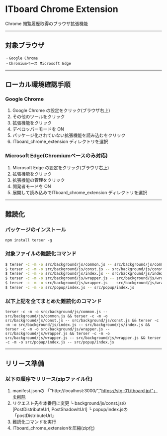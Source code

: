 # ITboard Chrome Extension
Chrome 閲覧履歴取得のブラウザ拡張機能

---
## 対象ブラウザ
```
・Google Chrome
・Chromiumベース Microsoft Edge
```
---

## ローカル環境確認手順
### Google Chrome
1. Google Chrome の設定をクリック(ブラウザ右上)
2. その他のツールをクリック
3. 拡張機能をクリック
4. デベロッパーモードを ON
5. パッケージ化されていない拡張機能を読み込むをクリック
6. ITboard_chrome_extension ディレクトリを選択
### Microsoft Edge(Chromiumベースのみ対応)
1. Microsoft Edge の設定をクリック(ブラウザ右上)
2. 拡張機能をクリック
3. 拡張機能の管理をクリック
4. 開発者モードを ON
5. 展開して読み込みでITboard_chrome_extension ディレクトリを選択

---
## 難読化
### パッケージのインストール
```
npm install terser -g
```

### 対象ファイルの難読化コマンド
```bash
$ terser -c -m -o src/background/js/common.js -- src/background/js/common.js
$ terser -c -m -o src/background/js/const.js -- src/background/js/const.js
$ terser -c -m -o src/background/js/index.js -- src/background/js/index.js
$ terser -c -m -o src/background/js/wrapper.js -- src/background/js/wrapper.js
$ terser -c -m -o src/background/js/wrapper.js -- src/background/js/wrapper.js
$ terser -c -m -o src/popup/index.js -- src/popup/index.js
```

### 以下上記を全てまとめた難読化のコマンド
```
terser -c -m -o src/background/js/common.js -- src/background/js/common.js && terser -c -m -o src/background/js/const.js -- src/background/js/const.js && terser -c -m -o src/background/js/index.js -- src/background/js/index.js && terser -c -m -o src/background/js/wrapper.js -- src/background/js/wrapper.js && terser -c -m -o src/background/js/wrapper.js -- src/background/js/wrapper.js && terser -c -m -o src/popup/index.js -- src/popup/index.js
```

---
## リリース準備

### 以下の順序でリリース(zipファイル化)
1. manifest.jsonの 「"http://localhost:3000/","https://stg-01.itboard.jp/"」を削除
2. リクエスト先を本番用に変更
  └ background/js/const.jsの[PostDistributeUrl, PostShadowItUrl]
  └ popup/index.jsの「postDistributeUrl」
3. 難読化コマンドを実行
4. ITboard_chrome_extensionを圧縮(zip化)